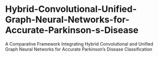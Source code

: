 # Hybrid-Convolutional-Unified-Graph-Neural-Networks-for-Accurate-Parkinson-s-Disease
A Comparative Framework Integrating Hybrid Convolutional and Unified Graph Neural Networks for Accurate Parkinson’s Disease Classification

